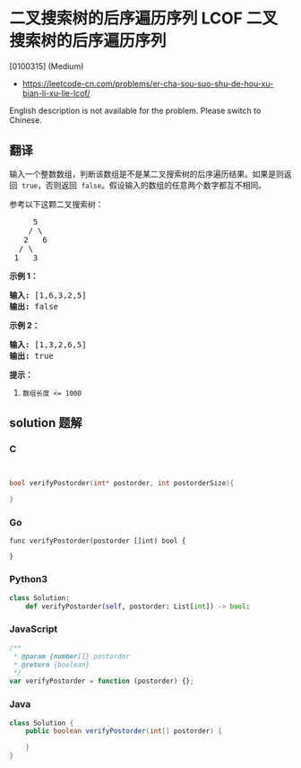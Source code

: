 # 二叉搜索树的后序遍历序列 LCOF 二叉搜索树的后序遍历序列

[0100315] (Medium)

- https://leetcode-cn.com/problems/er-cha-sou-suo-shu-de-hou-xu-bian-li-xu-lie-lcof/

English description is not available for the problem. Please switch to Chinese.

## 翻译

输入一个整数数组，判断该数组是不是某二叉搜索树的后序遍历结果。如果是则返回  `true`，否则返回  `false`。假设输入的数组的任意两个数字都互不相同。

参考以下这颗二叉搜索树：

<pre>     5
    / \
   2   6
  / \
 1   3</pre>

**示例 1：**

<pre><strong>输入: </strong>[1,6,3,2,5]
<strong>输出: </strong>false</pre>

**示例 2：**

<pre><strong>输入: </strong>[1,3,2,6,5]
<strong>输出: </strong>true</pre>

**提示：**

1.  `数组长度 <= 1000`

## solution 题解

### C

```c


bool verifyPostorder(int* postorder, int postorderSize){

}


```

### Go

```golang
func verifyPostorder(postorder []int) bool {

}
```

### Python3

```python
class Solution:
    def verifyPostorder(self, postorder: List[int]) -> bool:
```

### JavaScript

```javascript
/**
 * @param {number[]} postorder
 * @return {boolean}
 */
var verifyPostorder = function (postorder) {};
```

### Java

```java
class Solution {
    public boolean verifyPostorder(int[] postorder) {

    }
}
```
